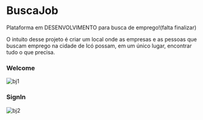 # BuscaJob

Plataforma em DESENVOLVIMENTO para busca de emprego!(falta finalizar)

<p>O intuito desse projeto é criar um local onde as empresas e as pessoas que buscam emprego na cidade de Icó possam, em um único lugar, encontrar tudo o que precisa.</p>

### Welcome
![bj1](https://user-images.githubusercontent.com/21092692/124962875-836ef280-dff5-11eb-95e8-61ef91eefaba.PNG)

### SignIn
![bj2](https://user-images.githubusercontent.com/21092692/124962882-85d14c80-dff5-11eb-807e-acf8cdbe9b52.PNG)

